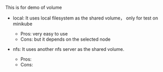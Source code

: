 This is for demo of volume

  * local: It uses local filesystem as the shared volume， only for test on minikube
    *  Pros:  very easy to use
    *  Cons:  but it depends on the selected node
   
  * nfs: It uses another nfs server as the shared volume.
    * Pros: 
    * Cons:
